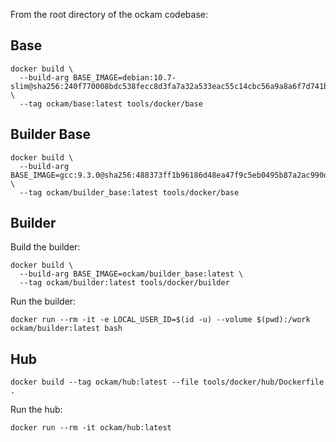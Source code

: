 
From the root directory of the ockam codebase:

## Base

```
docker build \
  --build-arg BASE_IMAGE=debian:10.7-slim@sha256:240f770008bdc538fecc8d3fa7a32a533eac55c14cbc56a9a8a6f7d741b47e33 \
  --tag ockam/base:latest tools/docker/base
```

## Builder Base

```
docker build \
  --build-arg BASE_IMAGE=gcc:9.3.0@sha256:488373ff1b96186d48ea47f9c5eb0495b87a2ac990d15248d64d605ac7bdb539 \
  --tag ockam/builder_base:latest tools/docker/base
```

## Builder

Build the builder:

```
docker build \
  --build-arg BASE_IMAGE=ockam/builder_base:latest \
  --tag ockam/builder:latest tools/docker/builder
```

Run the builder:

```
docker run --rm -it -e LOCAL_USER_ID=$(id -u) --volume $(pwd):/work ockam/builder:latest bash
```

## Hub

```
docker build --tag ockam/hub:latest --file tools/docker/hub/Dockerfile .
```

Run the hub:

```
docker run --rm -it ockam/hub:latest
```
